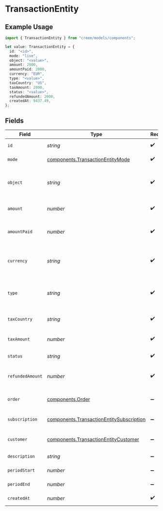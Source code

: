 # TransactionEntity

## Example Usage

```typescript
import { TransactionEntity } from "creem/models/components";

let value: TransactionEntity = {
  id: "<id>",
  mode: "live",
  object: "<value>",
  amount: 2000,
  amountPaid: 2000,
  currency: "EUR",
  type: "<value>",
  taxCountry: "US",
  taxAmount: 2000,
  status: "<value>",
  refundedAmount: 2000,
  createdAt: 9437.49,
};
```

## Fields

| Field                                                                                                | Type                                                                                                 | Required                                                                                             | Description                                                                                          | Example                                                                                              |
| ---------------------------------------------------------------------------------------------------- | ---------------------------------------------------------------------------------------------------- | ---------------------------------------------------------------------------------------------------- | ---------------------------------------------------------------------------------------------------- | ---------------------------------------------------------------------------------------------------- |
| `id`                                                                                                 | *string*                                                                                             | :heavy_check_mark:                                                                                   | Unique identifier for the object.                                                                    |                                                                                                      |
| `mode`                                                                                               | [components.TransactionEntityMode](../../models/components/transactionentitymode.md)                 | :heavy_check_mark:                                                                                   | String representing the environment.                                                                 |                                                                                                      |
| `object`                                                                                             | *string*                                                                                             | :heavy_check_mark:                                                                                   | String representing the object’s type. Objects of the same type share the same value.                |                                                                                                      |
| `amount`                                                                                             | *number*                                                                                             | :heavy_check_mark:                                                                                   | The transaction amount in cents. 1000 = $10.00                                                       | 2000                                                                                                 |
| `amountPaid`                                                                                         | *number*                                                                                             | :heavy_check_mark:                                                                                   | The amount the customer paid in cents. 1000 = $10.00                                                 | 2000                                                                                                 |
| `currency`                                                                                           | *string*                                                                                             | :heavy_check_mark:                                                                                   | Three-letter ISO currency code, in uppercase. Must be a supported currency.                          | EUR                                                                                                  |
| `type`                                                                                               | *string*                                                                                             | :heavy_check_mark:                                                                                   | The type of transaction. payment(one time payments) and invoice(subscription)                        |                                                                                                      |
| `taxCountry`                                                                                         | *string*                                                                                             | :heavy_check_mark:                                                                                   | The ISO alpha-2 country code where tax is collected.                                                 | US                                                                                                   |
| `taxAmount`                                                                                          | *number*                                                                                             | :heavy_check_mark:                                                                                   | The sale tax amount in cents. 1000 = $10.00                                                          | 2000                                                                                                 |
| `status`                                                                                             | *string*                                                                                             | :heavy_check_mark:                                                                                   | Status of the transaction.                                                                           |                                                                                                      |
| `refundedAmount`                                                                                     | *number*                                                                                             | :heavy_check_mark:                                                                                   | The amount that has been refunded in cents. 1000 = $10.00                                            | 2000                                                                                                 |
| `order`                                                                                              | [components.Order](../../models/components/order.md)                                                 | :heavy_minus_sign:                                                                                   | The order associated with the transaction.                                                           |                                                                                                      |
| `subscription`                                                                                       | [components.TransactionEntitySubscription](../../models/components/transactionentitysubscription.md) | :heavy_minus_sign:                                                                                   | The subscription associated with the transaction.                                                    |                                                                                                      |
| `customer`                                                                                           | [components.TransactionEntityCustomer](../../models/components/transactionentitycustomer.md)         | :heavy_minus_sign:                                                                                   | The customer associated with the transaction.                                                        |                                                                                                      |
| `description`                                                                                        | *string*                                                                                             | :heavy_minus_sign:                                                                                   | The description of the transaction.                                                                  |                                                                                                      |
| `periodStart`                                                                                        | *number*                                                                                             | :heavy_minus_sign:                                                                                   | Start period for the invoice as timestamp                                                            |                                                                                                      |
| `periodEnd`                                                                                          | *number*                                                                                             | :heavy_minus_sign:                                                                                   | End period for the invoice as timestamp                                                              |                                                                                                      |
| `createdAt`                                                                                          | *number*                                                                                             | :heavy_check_mark:                                                                                   | Creation date of the order as timestamp                                                              |                                                                                                      |